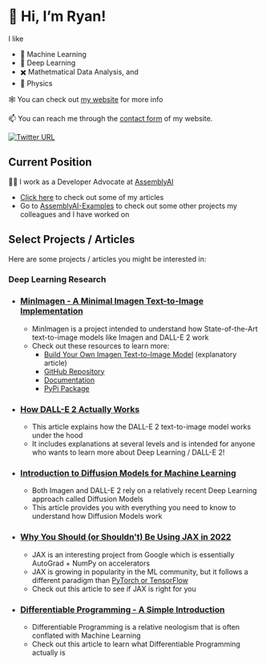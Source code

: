 # 👋 Hi, I’m Ryan! 

I like 
- 🤖 Machine Learning
- 🧠 Deep Learning
- ✖️ Mathetmatical Data Analysis, and
- 🔬 Physics

🕸️ You can check out [my website](https://www.ryansoconnor.com/) for more info

📫 You can reach me through the [contact form](https://www.ryansoconnor.com/contact) of my website.

[![Twitter URL](https://img.shields.io/twitter/url/https/twitter.com/bukotsunikki.svg?style=social&label=Follow%20%40r_o_connor)](https://twitter.com/r_o_connor)


## Current Position

👨‍💻 I work as a Developer Advocate at [AssemblyAI](https://www.assemblyai.com/)
- [Click here](https://www.assemblyai.com/blog/author/ryan/) to check out some of my articles
- Go to [AssemblyAI-Examples](https://github.com/AssemblyAI-Examples) to check out some other projects my colleagues and I have worked on 

## Select Projects / Articles

Here are some projects / articles you might be interested in:

### Deep Learning Research

- ### [MinImagen - A Minimal Imagen Text-to-Image Implementation](https://www.assemblyai.com/blog/build-your-own-imagen-text-to-image-model/)
    - MinImagen is a project intended to understand how State-of-the-Art text-to-image models like Imagen and DALL-E 2 work
    - Check out these resources to learn more:
        - [Build Your Own Imagen Text-to-Image Model](https://www.assemblyai.com/blog/build-your-own-imagen-text-to-image-model/) (explanatory article)
        - [GitHub Repository](https://github.com/AssemblyAI-Examples/MinImagen)
        - [Documentation](https://assemblyai-examples.github.io/MinImagen/index.html)
        - [PyPi Package](https://pypi.org/project/minimagen/)

- ### [How DALL-E 2 Actually Works](https://www.assemblyai.com/blog/how-dall-e-2-actually-works/)
    - This article explains how the DALL-E 2 text-to-image model works under the hood
    - It includes explanations at several levels and is intended for anyone who wants to learn more about Deep Learning / DALL-E 2!

- ### [Introduction to Diffusion Models for Machine Learning](https://www.assemblyai.com/blog/diffusion-models-for-machine-learning-introduction/)
    - Both Imagen and DALL-E 2 rely on a relatively recent Deep Learning approach called Diffusion Models
    - This article provides you with everything you need to know to understand how Diffusion Models work

- ### [Why You Should (or Shouldn't) Be Using JAX in 2022](https://www.assemblyai.com/blog/why-you-should-or-shouldnt-be-using-jax-in-2022/)
    - JAX is an interesting project from Google which is essentially AutoGrad + NumPy on accelerators
    - JAX is growing in popularity in the ML community, but it follows a different paradigm than [PyTorch or TensorFlow](https://www.assemblyai.com/blog/pytorch-vs-tensorflow-in-2022/)
    - Check out this article to see if JAX is right for you

- ### [Differentiable Programming - A Simple Introduction](https://www.assemblyai.com/blog/differentiable-programming-a-simple-introduction/)
    - Differentiable Programming is a relative neologism that is often conflated with Machine Learning
    - Check out this article to learn what Differentiable Programming actually is

<!---
- 👀 I’m interested in ...
- 🌱 I’m currently learning ...
- 💞️ I’m looking to collaborate on ...
- 📫 How to reach me ...
--->

<!---
oconnoob/oconnoob is a ✨ special ✨ repository because its `README.md` (this file) appears on your GitHub profile.
You can click the Preview link to take a look at your changes.
--->
